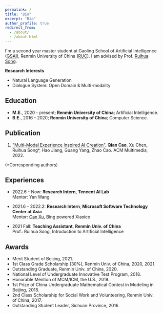 ```yaml
---
permalink: /
title: "Bio"
excerpt: "Bio"
author_profile: true
redirect_from: 
  - /about/
  - /about.html
---
```


I'm a second year master student at Gaoling School of Artificial Intelligence ([GSAI](http://ai.ruc.edu.cn/)), Renmin University of China ([RUC](https://www.ruc.edu.cn/)). I am advised by Prof. [Ruihua Song](https://scholar.google.com.hk/citations?user=v5LctN8AAAAJ&hl=en).

**Research Interests**

* Natural Language Generation
* Dialogue System: Open Domain & Multi-modality
<!-- * Multi-modality: Multi-modal Understanding and Interaction -->

## Education
- <b>M.E.</b>, 2020 - present; <b>Renmin University of China</b>; Artificial Intelligence.
- <b>B.E.</b>, 2016 - 2020; <b>Renmin University of China</b>; Computer Science.



## Publication

1. ["Multi-Modal Experience Inspired AI Creation"]().
**Qian Cao**, Xu Chen, Ruihua Song*, Hao Jiang, Guang Yang, Zhao Cao. 
ACM Multimedia, 2022.

<!-- 2. **Qian Cao**, Ruihua Song. ["Simulated Experiences based Long Verse Generation"](). -->

<!-- 2. **Qian Cao**, Ruihua Song, ["Constructing Parallelism with Semantic Structural Alignment"](). -->
 (*Corresponding authors)



## Experiences
<!-- - 2022.6 - Now: **Research Intern**, **Tencent AI Lab** <br> -->
- 2022.6 - Now: **Research Intern**, **Tencent AI Lab** <br>
Mentor: Yan Wang

- 2021.6 - 2022.2: **Research Intern**, **Microsoft Software Technology Center at Asia** <br>
Mentor: [Can Xu](https://nlpxucan.github.io/), Bing powered Xiaoice 

- 2021 Fall: **Teaching Assistant**, **Renmin Univ. of China** <br>
Prof.: Ruihua Song, Introduction to Artificial Intelligence



## Awards

- Merit Student of Beijing, 2021.
- 1st Class Grade Scholarship (30%), Renmin Univ. of China, 2020, 2021.
- Outstanding Graduate, Renmin Univ. of China, 2020.
- National Level of Undergraduate Innovative Test Program, 2018.
- Honorable Mention of MCM/ICM, the U.S., 2018.
- 1st Prize of China Undergraduate Mathematical Contest in Modeling in Beijing, 2018.
- 2nd Class Scholarship for Social Work and Volunteering, Renmin Univ. of China, 2017.
- Outstanding Student Leader, Sichuan Province, 2016.








<!-- # Blog Posts -->


